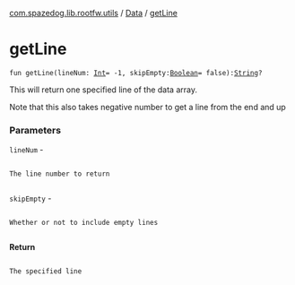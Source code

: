 [com.spazedog.lib.rootfw.utils](../index.md) / [Data](index.md) / [getLine](.)

# getLine

`fun getLine(lineNum: `[`Int`](https://kotlinlang.org/api/latest/jvm/stdlib/kotlin/-int/index.html)` = -1, skipEmpty: `[`Boolean`](https://kotlinlang.org/api/latest/jvm/stdlib/kotlin/-boolean/index.html)` = false): `[`String`](https://kotlinlang.org/api/latest/jvm/stdlib/kotlin/-string/index.html)`?`

This will return one specified line of the data array.

Note that this also takes negative number to get a line from the end and up

### Parameters

`lineNum` -

```

```
    The line number to return
```

```

`skipEmpty` -

```

```
    Whether or not to include empty lines
```

```

**Return**

```

```
    The specified line
```

```

